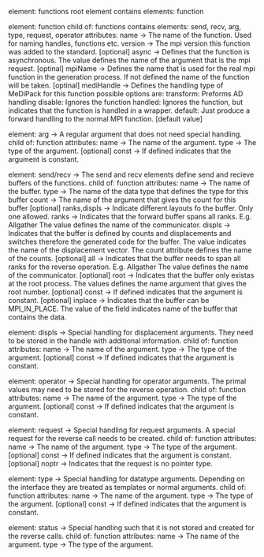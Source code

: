 element: functions
  root element
  contains elements: function

element: function
  child of: functions
  contains elements: send, recv, arg, type, request, operator
  attributes:            name -> The name of the function. Used for naming handles, functions etc.
                      version -> The mpi version this function was added to the standard.
             [optional] async -> Defines that the function is asynchronous. The value defines the name of the
                                 argument that is the mpi request.
            [optinal] mpiName -> Defines the name that is used for the real mpi function in the generation process. If not defined the name of the function will be taken.
         [optinal] mediHandle -> Defines the handling type of MeDiPack for this function possible options are:
                                    transform: Preforms AD handling
                                      disable: Ignores the function
                                      handled: Ignores the function, but indicates that the function is handled in a wrapper.
                                      default: Just produce a forward handling to the normal MPI function. [default value]


element: arg
  -> A regular argument that does not need special handling.
  child of: function
  attributes:             name -> The name of the argument.
                          type -> The type of the argument.
              [optional] const -> If defined indicates that the argument is constant.

element: send/recv
  -> The send and recv elements define send and recieve buffers of the functions.
  child of: function
  attributes:                    name -> The name of the buffer.
                                 type -> The name of the data type that defines the type for this buffer
                                count -> The name of the argument that gives the count for this buffer
              [optional] ranks,displs -> Indicate different layouts fo the buffer. Only one allowed.
                                  ranks -> Indicates that the forward buffer spans all ranks. E.g. Allgather
                                           The value defines the name of the communicator.
                                 displs -> Indicates that the buffer is defined by counts and displacements and switches
                                           therefore the generated code for the buffer.
                                           The value indicates the name of the displacement vector. The count attribute defines
                                           the name of the counts.
                       [optional] all -> Indicates that the buffer needs to span all ranks for the reverse operation. E.g. Allgather
                                         The value defines the name of the communicator.
                      [optional] root -> Indicates that the buffer only existas at the root process. The values defines the name
                                         argument that gives the root number.
                     [optional] const -> If defined indicates that the argument is constant.
                   [optional] inplace -> Indicates that the buffer can be MPI_IN_PLACE. The value of the field indicates
                                         name of the buffer that contains the data.

element: displs
  -> Special handling for displacement arguments. They need to be stored in the handle with additional information.
  child of: function
  attributes:             name -> The name of the argument.
                          type -> The type of the argument.
              [optional] const -> If defined indicates that the argument is constant.

element: operator
  -> Special handling for operator arguments. The primal values may need to be stored for the reverse operation.
  child of: function
  attributes:             name -> The name of the argument.
                          type -> The type of the argument.
              [optional] const -> If defined indicates that the argument is constant.

element: request
  -> Special handling for request arguments. A special request for the reverse call needs to be created.
  child of: function
  attributes:             name -> The name of the argument.
                          type -> The type of the argument.
              [optional] const -> If defined indicates that the argument is constant.
              [optional] noptr -> Indicates that the request is no pointer type.

element: type
  -> Special handling for datatype arguments. Depending on the interface they are treated as templates or normal arguments.
  child of: function
  attributes:             name -> The name of the argument.
                          type -> The type of the argument.
              [optional] const -> If defined indicates that the argument is constant.

element: status
  -> Special handling such that it is not stored and created for the reverse calls.
  child of: function
  attributes:             name -> The name of the argument.
                          type -> The type of the argument.

